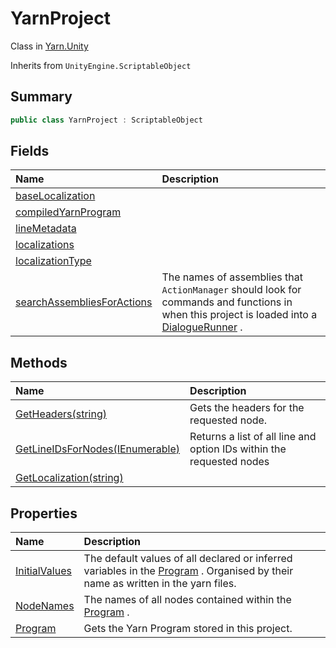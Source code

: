 # YarnProject

Class in [Yarn.Unity](/api/csharp/yarn.unity.md)

Inherits from `UnityEngine.ScriptableObject`

## Summary



```csharp
public class YarnProject : ScriptableObject
```

## Fields

|Name|Description|
|:---|:---|
|[baseLocalization](/api/csharp/yarn.unity.yarnproject.baselocalization.md)||
|[compiledYarnProgram](/api/csharp/yarn.unity.yarnproject.compiledyarnprogram.md)||
|[lineMetadata](/api/csharp/yarn.unity.yarnproject.linemetadata.md)||
|[localizations](/api/csharp/yarn.unity.yarnproject.localizations.md)||
|[localizationType](/api/csharp/yarn.unity.yarnproject.localizationtype.md)||
|[searchAssembliesForActions](/api/csharp/yarn.unity.yarnproject.searchassembliesforactions.md)|The names of assemblies that  <code>ActionManager</code>  should look for commands and functions in when this project is loaded into a <a href="yarn.unity.dialoguerunner.md">DialogueRunner</a> .|

## Methods

|Name|Description|
|:---|:---|
|[GetHeaders(string)](/api/csharp/yarn.unity.yarnproject.getheaders.md)|Gets the headers for the requested node.|
|[GetLineIDsForNodes(IEnumerable<string>)](/api/csharp/yarn.unity.yarnproject.getlineidsfornodes.md)|Returns a list of all line and option IDs within the requested nodes|
|[GetLocalization(string)](/api/csharp/yarn.unity.yarnproject.getlocalization.md)||

## Properties

|Name|Description|
|:---|:---|
|[InitialValues](/api/csharp/yarn.unity.yarnproject.initialvalues.md)|The default values of all declared or inferred variables in the <a href="yarn.unity.yarnproject.program.md">Program</a> . Organised by their name as written in the yarn files.|
|[NodeNames](/api/csharp/yarn.unity.yarnproject.nodenames.md)|The names of all nodes contained within the  <a href="yarn.unity.yarnproject.program.md">Program</a> .|
|[Program](/api/csharp/yarn.unity.yarnproject.program.md)|Gets the Yarn Program stored in this project.|

